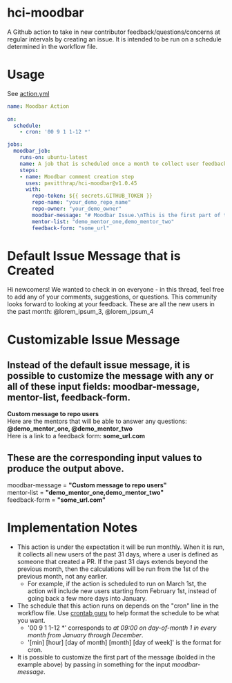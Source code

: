 # hci-moodbar
A Github action to take in new contributor feedback/questions/concerns at regular intervals by creating an issue.
It is intended to be run on a schedule determined in the workflow file. 

# Usage

See [action.yml](action.yml)

```yaml
name: Moodbar Action
  
on:
  schedule:
    - cron: '00 9 1 1-12 *'

jobs:
  moodbar_job:
    runs-on: ubuntu-latest
    name: A job that is scheduled once a month to collect user feedback
    steps:
    - name: Moodbar comment creation step
      uses: pavitthrap/hci-moodbar@v1.0.45
      with:
        repo-token: ${{ secrets.GITHUB_TOKEN }}
        repo-name: "your_demo_repo_name"
        repo-owner: "your_demo_owner"
        moodbar-message: "# Moodbar Issue.\nThis is the first part of the message to be displayed."
        mentor-list: "demo_mentor_one,demo_mentor_two"
        feedback-form: "some_url"
```


# Default Issue Message that is Created
Hi newcomers! We wanted to check in on everyone - in this thread, feel free to add any of your comments, suggestions, or questions. This community looks forward to looking at your feedback.
These are all the new users in the past month: @lorem_ipsum_3, @lorem_ipsum_4  

# Customizable Issue Message
## Instead of the default issue message, it is possible to customize the message with any or all of these input fields: moodbar-message, mentor-list, feedback-form.
__Custom message to repo users__  
Here are the mentors that will be able to answer any questions: __@demo_mentor_one, @demo_mentor_two__  
Here is a link to a feedback form: __some_url.com__  
  
## These are the corresponding input values to produce the output above.
moodbar-message = __"Custom message to repo users"__  
mentor-list = __"demo_mentor_one,demo_mentor_two"__  
feedback-form = __"some_url.com"__

# Implementation Notes 
- This action is under the expectation it will be run monthly. When it is run, it collects all new users of the past 31 days, where a user is defined as someone that created a PR. If the past 31 days extends beyond the previous month, then the calculations will be run from the 1st of the previous month, not any earlier. 
  - For example, if the action is scheduled to run on March 1st, the action will include new users starting from February 1st, instead of going back a few more days into January. 
- The schedule that this action runs on depends on the "cron" line in the workflow file. Use [crontab guru](https://crontab.guru/) to help format the schedule to be what you want. 
  - '00 9 1 1-12 \*' corresponds to *at 09:00 on day-of-month 1 in every month from January through December*.
  - '[min] [hour] [day of month] [month] [day of week]' is the format for cron. 
- It is possible to customize the first part of the message (bolded in the example above) by passing in something for the input *moodbar-message*. 
